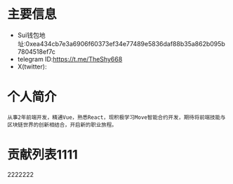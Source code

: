 # 主要信息
- Sui钱包地址:0xea434cb7e3a6906f60373ef34e77489e5836daf88b35a862b095b7804518ef7c
- telegram ID:https://t.me/TheShy668
- X(twitter): 

# 个人简介
    从事2年前端开发，精通Vue，熟悉React，现积极学习Move智能合约开发，期待将前端技能与区块链世界的创新相结合，开启新的职业旅程。


# 贡献列表1111
2222222

